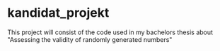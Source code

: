 # kandidat_projekt

This project will consist of the code used in my bachelors thesis about "Assessing the validity of randomly generated numbers"
